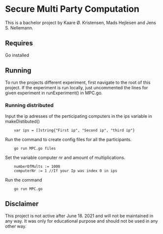 # Secure Multi Party Computation
This is a bachelor project by Kaare Ø. Kristensen, Mads Hejlesen and Jens S. Nellemann.
## Requires 

Go installed

## Running

To run the projects different experiment, first navigate to the root of this project.
If the experiment is run locally, just uncommented the lines for given experiment in runExperiment() in MPC.go.

### Running distributed
Input the ip adresses of the perticipating computers in the ips variable in makeDistibuted()

```
    var ips = []string{"First ip", "Second ip", "third ip"}
```

Run the command to create config files for all the participants.

```
    go run MPC.go files
```

Set the variable computer nr and amount of multiplications.

```
    numberOfMults := 1000
    computerNr := 1 //If your Ip was index 0 in ips
```

Run the command 
```
    go run MPC.go
```
## Disclaimer
This project is not active after June 18. 2021 and will not be maintained in any way. It was only for educational purpose and should not be used in any other way. 
